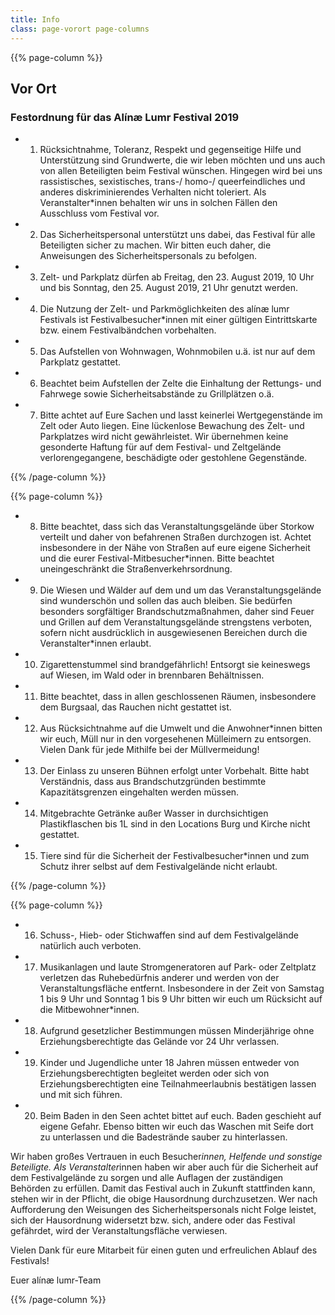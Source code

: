 ```yaml
---
title: Info
class: page-vorort page-columns
---
```


{{% page-column %}}

## Vor Ort

### Festordnung für das Alínæ Lumr Festival 2019

- 1. Rücksichtnahme, Toleranz, Respekt und gegenseitige Hilfe und Unterstützung sind Grundwerte, die wir leben möchten und uns auch von allen Beteiligten beim Festival wünschen. Hingegen wird bei uns rassistisches, sexistisches, trans-/ homo-/ queerfeindliches und anderes diskriminierendes Verhalten nicht toleriert. Als Veranstalter*innen behalten wir uns in solchen Fällen den Ausschluss vom Festival vor.
- 2. Das Sicherheitspersonal unterstützt uns dabei, das Festival für alle Beteiligten sicher zu machen. Wir bitten euch daher, die Anweisungen des Sicherheitspersonals zu befolgen.
- 3. Zelt- und Parkplatz dürfen ab Freitag, den 23. August 2019, 10 Uhr und bis Sonntag, den 25. August 2019, 21 Uhr genutzt werden.
- 4. Die Nutzung der Zelt- und Parkmöglichkeiten des alínæ lumr Festivals ist Festivalbesucher*innen mit einer gültigen Eintrittskarte bzw. einem Festivalbändchen vorbehalten.
- 5. Das Aufstellen von Wohnwagen, Wohnmobilen u.ä. ist nur auf dem Parkplatz gestattet.
- 6. Beachtet beim Aufstellen der Zelte die Einhaltung der Rettungs- und Fahrwege sowie Sicherheitsabstände zu Grillplätzen o.ä.
- 7. Bitte achtet auf Eure Sachen und lasst keinerlei Wertgegenstände im Zelt oder Auto liegen. Eine lückenlose Bewachung des Zelt- und Parkplatzes wird nicht gewährleistet. Wir übernehmen keine gesonderte Haftung für auf dem Festival- und Zeltgelände verlorengegangene, beschädigte oder gestohlene Gegenstände.

{{% /page-column %}}

{{% page-column %}}

- 8. Bitte beachtet, dass sich das Veranstaltungsgelände über Storkow verteilt und daher von befahrenen Straßen durchzogen ist. Achtet insbesondere in der Nähe von Straßen auf eure eigene Sicherheit und die eurer Festival-Mitbesucher*innen. Bitte beachtet uneingeschränkt die Straßenverkehrsordnung.
- 9. Die Wiesen und Wälder auf dem und um das Veranstaltungsgelände sind wunderschön und sollen das auch bleiben. Sie bedürfen besonders sorgfältiger Brandschutzmaßnahmen, daher sind Feuer und Grillen auf dem Veranstaltungsgelände strengstens verboten, sofern nicht ausdrücklich in ausgewiesenen Bereichen durch die Veranstalter*innen erlaubt.
- 10. Zigarettenstummel sind brandgefährlich! Entsorgt sie keineswegs auf Wiesen, im Wald oder in brennbaren Behältnissen.
- 11. Bitte beachtet, dass in allen geschlossenen Räumen, insbesondere dem Burgsaal, das Rauchen nicht gestattet ist.
- 12. Aus Rücksichtnahme auf die Umwelt und die Anwohner*innen bitten wir euch, Müll nur in den vorgesehenen Mülleimern zu entsorgen. Vielen Dank für jede Mithilfe bei der Müllvermeidung!
- 13. Der Einlass zu unseren Bühnen erfolgt unter Vorbehalt. Bitte habt Verständnis, dass aus Brandschutzgründen bestimmte Kapazitätsgrenzen eingehalten werden müssen. 
- 14. Mitgebrachte Getränke außer Wasser in durchsichtigen Plastikflaschen bis 1L sind in den Locations Burg und Kirche nicht gestattet.
- 15. Tiere sind für die Sicherheit der Festivalbesucher*innen und zum Schutz ihrer selbst auf dem Festivalgelände nicht erlaubt.

{{% /page-column %}}

{{% page-column %}}

- 16. Schuss-, Hieb- oder Stichwaffen sind auf dem Festivalgelände natürlich auch verboten.
- 17. Musikanlagen und laute Stromgeneratoren auf Park- oder Zeltplatz verletzen das Ruhebedürfnis anderer und werden von der Veranstaltungsfläche entfernt. Insbesondere in der Zeit von Samstag 1 bis 9 Uhr und Sonntag 1 bis 9 Uhr bitten wir euch um Rücksicht auf die Mitbewohner*innen.
- 18. Aufgrund gesetzlicher Bestimmungen müssen Minderjährige ohne Erziehungsberechtigte das Gelände vor 24 Uhr verlassen.
- 19. Kinder und Jugendliche unter 18 Jahren müssen entweder von Erziehungsberechtigten begleitet werden oder sich von Erziehungsberechtigten eine Teilnahmeerlaubnis bestätigen lassen und mit sich führen.
- 20. Beim Baden in den Seen achtet bittet auf euch. Baden geschieht auf eigene Gefahr. Ebenso bitten wir euch das Waschen mit Seife dort zu unterlassen und die Badestrände sauber zu hinterlassen.

Wir haben großes Vertrauen in euch Besucher*innen, Helfende und sonstige Beteiligte. Als
Veranstalter*innen haben wir aber auch für die Sicherheit auf dem Festivalgelände zu sorgen und alle Auflagen der zuständigen Behörden zu erfüllen. Damit das Festival auch in Zukunft stattfinden kann, stehen wir in der Pflicht, die obige Hausordnung durchzusetzen. Wer nach Aufforderung den Weisungen des Sicherheitspersonals nicht Folge leistet, sich der Hausordnung widersetzt bzw. sich, andere oder das Festival gefährdet, wird der Veranstaltungsfläche verwiesen.

Vielen Dank für eure Mitarbeit für einen guten und erfreulichen Ablauf des Festivals! 

Euer alínæ lumr-Team

{{% /page-column %}}